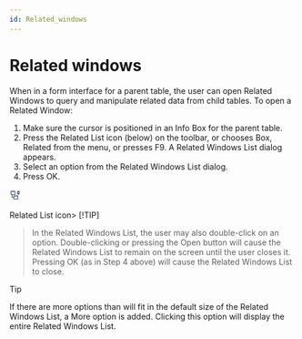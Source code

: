 ```yaml
---
id: Related_windows
---
```


# Related windows

When in a form interface for a parent table, the user can open Related Windows to query and manipulate related data from child tables.
To open a Related Window:

1. Make sure the cursor is positioned in an Info Box for the parent table.
2. Press the Related List icon (below) on the toolbar, or chooses Box, Related from the menu, or presses F9. A Related Windows List dialog appears.
3. Select an option from the Related Windows List dialog.
4. Press OK.

![](./assets/596e00a4-1cba-4fee-90c6-a7b8cc67a4d2.png)

Related List icon> [!TIP]
> In the Related Windows List, the user may also double-click on an option. Double-clicking or pressing the Open button will cause the Related Windows List to remain on the screen until the user closes it. Pressing OK (as in Step 4 above) will cause the Related Windows List to close.

> [!TIP]
> If there are more options than will fit in the default size of the Related Windows List, a More option is added. Clicking this option will display the entire Related Windows List.

 